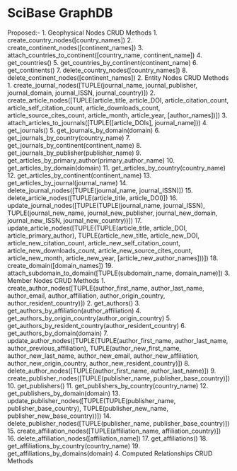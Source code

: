 # SciBase GraphDB

Proposed:-
	1.		Geophysical Nodes CRUD Methods
				1.	create_country_nodes([country_names])
				2.	create_continent_nodes([continent_names])
				3.	attach_countries_to_continent([country_name, continent_name])
				4.	get_countries()
				5.	get_countries_by_continent(continent_name)
				6.	get_continents()
				7.	delete_country_nodes([country_names])
				8.	delete_continent_nodes([continent_names])
	2.		Entity Nodes CRUD Methods
				1.	create_journal_nodes([TUPLE(journal_name, journal_publisher, journal_domain, journal_ISSN, journal_country)])
				2.	create_article_nodes([TUPLE(article_title, article_DOI, article_citation_count, article_self_citation_count, article_downloads_count, article_source_cites_count, article_month, article_year, [author_names])])
				3.	attach_articles_to_journals([TUPLE([article_DOIs], journal_name]))
				4.	get_journals()
				5.	get_journals_by_domain(domain)
				6.	get_journals_by_country(country_name)
				7.	get_journals_by_continent(continent_name)
				8.	get_journals_by_publisher(publisher_name)
				9.	get_articles_by_primary_author(primary_author_name)
				10.	get_articles_by_domain(domain)
				11.	get_articles_by_country(country_name)
				12.	get_articles_by_continent(continent_name)
				13.	get_articles_by_journal(journal_name)
				14.	delete_journal_nodes([TUPLE(journal_name, journal_ISSN)])
				15.	delete_article_nodes([TUPLE(article_title, article_DOI)])
				16.	update_journal_nodes([TUPLE(TUPLE(journal_name, journal_ISSN), TUPLE(journal_new_name, journal_new_publisher, journal_new_domain, journal_new_ISSN, journal_new_country))])
				17.	update_article_nodes([TUPLE(TUPLE(article_title, article_DOI, article_primary_author), TUPLE(article_new_title, article_new_DOI, article_new_citation_count, article_new_self_citation_count, article_new_downloads_count, article_new_source_cites_count, article_new_month, article_new_year, [article_new_author_names]))])
				18.	create_domain([domain_names])
				19.	attach_subdomain_to_domain([TUPLE(subdomain_name, domain_name)])
	3.		Member Nodes CRUD Methods
				1.	create_author_nodes([TUPLE(author_first_name, author_last_name, author_email, author_affiliation, author_origin_country, author_resident_country)])
				2.	get_authors()
				3.	get_authors_by_affiliation(author_affiliation)
				4.	get_authors_by_origin_country(author_origin_country)
				5.	get_authors_by_resident_country(author_resident_country)
				6.	get_authors_by_domain(domain)
				7.	update_author_nodes([TUPLE(TUPLE(author_first_name, author_last_name, author_previous_affiliation), TUPLE(author_new_first_name, author_new_last_name, author_new_email, author_new_affiliation, author_new_origin_country, author_new_resident_country)])
				8.	delete_author_nodes([TUPLE(author_first_name, author_last_name)])
				9. 	create_publisher_nodes([TUPLE(publisher_name, publisher_base_country)])
				10.	get_publishers()
				11.	get_publishers_by_country(country_name)
				12.	get_publishers_by_domain(domain)
				13.	update_publisher_nodes([TUPLE(TUPLE(publisher_name, publisher_base_country), TUPLE(publisher_new_name, publisher_new_base_country))])
				14.	delete_publisher_nodes([TUPLE(publisher_name, publisher_base_country)])
				15.	create_affiliation_nodes([TUPLE(affiliation_name, affiliation_country)])
				16.	delete_affiliation_nodes([affiliation_name])
				17.	get_affiliations()
				18.	get_affiliations_by_country(country_name)
				19.	get_affiliations_by_domains(domain)
	4.		Computed Relationships CRUD Methods